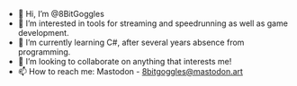 - 👋 Hi, I’m @8BitGoggles
- 👀 I’m interested in tools for streaming and speedrunning as well as game development.
- 🌱 I’m currently learning C#, after several years absence from programming.
- 💞️ I’m looking to collaborate on anything that interests me!
- 📫 How to reach me: Mastodon - [8bitgoggles@mastodon.art](https://mastodon.art/web/@8bitgoggles)

<!---
8BitGoggles/8BitGoggles is a ✨ special ✨ repository because its `README.md` (this file) appears on your GitHub profile.
You can click the Preview link to take a look at your changes.
--->
